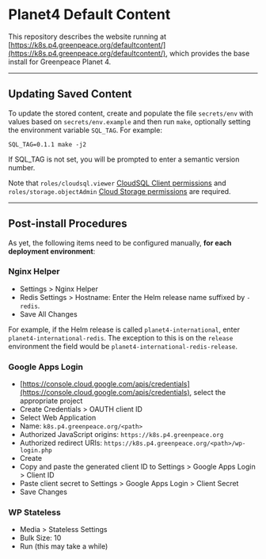 # Planet4 Default Content

This repository describes the website running at [https://k8s.p4.greenpeace.org/defaultcontent/](https://k8s.p4.greenpeace.org/defaultcontent/), which provides the base install for Greenpeace Planet 4.

---

## Updating Saved Content

To update the stored content, create and populate the file `secrets/env` with values based on `secrets/env.example` and then run `make`, optionally setting the environment variable `SQL_TAG`. For example:

 ```SQL_TAG=0.1.1 make -j2```

 If SQL_TAG is not set, you will be prompted to enter a semantic version number.

 Note that `roles/cloudsql.viewer` [CloudSQL Client permissions](https://cloud.google.com/sql/docs/mysql/project-access-control) and `roles/storage.objectAdmin` [Cloud Storage permissions](https://cloud.google.com/storage/docs/access-control/iam-roles) are required.

---

## Post-install Procedures

As yet, the following items need to be configured manually, __for each deployment environment__:

### Nginx Helper

-   Settings > Nginx Helper
-   Redis Settings > Hostname: Enter the Helm release name suffixed by `-redis`.
-   Save All Changes

For example, if the Helm release is called `planet4-international`, enter `planet4-international-redis`. The exception to this is on the `release` environment the field would be `planet4-international-redis-release`.

### Google Apps Login

-   [https://console.cloud.google.com/apis/credentials](https://console.cloud.google.com/apis/credentials), select the appropriate project
-   Create Credentials > OAUTH client ID
-   Select Web Application
-   Name: `k8s.p4.greenpeace.org/<path>`
-   Authorized JavaScript origins: `https://k8s.p4.greenpeace.org`
-   Authorized redirect URIs: `https://k8s.p4.greenpeace.org/<path>/wp-login.php`
-   Create
-   Copy and paste the generated client ID to Settings > Google Apps Login > Client ID
-   Paste client secret to Settings > Google Apps Login > Client Secret
-   Save Changes

### WP Stateless

-   Media > Stateless Settings
-   Bulk Size: 10
-   Run (this may take a while)
